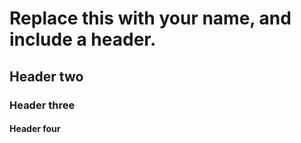 # Replace this with your name, and include a header.
## Header two
### Header three
#### Header four
